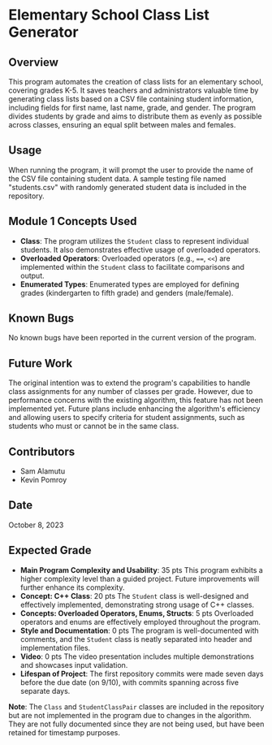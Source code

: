 # Elementary School Class List Generator

## Overview
This program automates the creation of class lists for an elementary school, covering grades K-5. It saves teachers and administrators valuable time by generating class lists based on a CSV file containing student information, including fields for first name, last name, grade, and gender. The program divides students by grade and aims to distribute them as evenly as possible across classes, ensuring an equal split between males and females.

## Usage
When running the program, it will prompt the user to provide the name of the CSV file containing student data. A sample testing file named "students.csv" with randomly generated student data is included in the repository.

## Module 1 Concepts Used
- **Class**: The program utilizes the `Student` class to represent individual students. It also demonstrates effective usage of overloaded operators.
- **Overloaded Operators**: Overloaded operators (e.g., `==`, `<<`) are implemented within the `Student` class to facilitate comparisons and output.
- **Enumerated Types**: Enumerated types are employed for defining grades (kindergarten to fifth grade) and genders (male/female).

## Known Bugs
No known bugs have been reported in the current version of the program.

## Future Work
The original intention was to extend the program's capabilities to handle class assignments for any number of classes per grade. However, due to performance concerns with the existing algorithm, this feature has not been implemented yet. Future plans include enhancing the algorithm's efficiency and allowing users to specify criteria for student assignments, such as students who must or cannot be in the same class.

## Contributors
- Sam Alamutu
- Kevin Pomroy

## Date
October 8, 2023

## Expected Grade
- **Main Program Complexity and Usability**: 35 pts
  This program exhibits a higher complexity level than a guided project. Future improvements will further enhance its complexity.
- **Concept: C++ Class**: 20 pts
  The `Student` class is well-designed and effectively implemented, demonstrating strong usage of C++ classes.
- **Concepts: Overloaded Operators, Enums, Structs**: 5 pts
  Overloaded operators and enums are effectively employed throughout the program.
- **Style and Documentation**: 0 pts
  The program is well-documented with comments, and the `Student` class is neatly separated into header and implementation files.
- **Video**: 0 pts
  The video presentation includes multiple demonstrations and showcases input validation.
- **Lifespan of Project**:
  The first repository commits were made seven days before the due date (on 9/10), with commits spanning across five separate days.

**Note**: The `Class` and `StudentClassPair` classes are included in the repository but are not implemented in the program due to changes in the algorithm. They are not fully documented since they are not being used, but have been retained for timestamp purposes.

